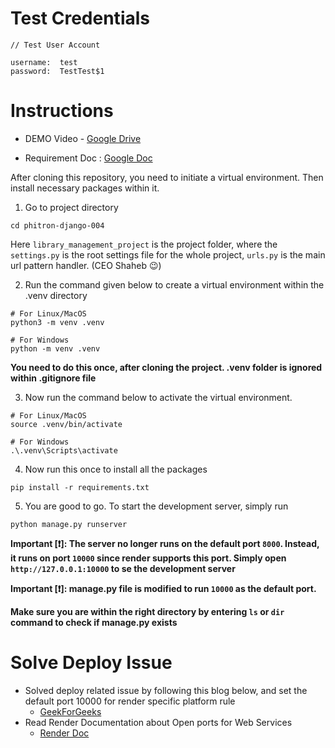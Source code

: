 # Test Credentials

```
// Test User Account

username:  test
password:  TestTest$1

```

# Instructions    

- DEMO Video - [Google Drive](https://drive.google.com/file/d/1f7LIGofwd5p8jTvhb9BVMBtC6MNggrEx/view?usp=sharing)

- Requirement Doc : [Google Doc](https://docs.google.com/document/d/1RzjyOrZkwwin_Ax0873stRanf0hr9XFmvAR-YE-MACM/edit)    

After cloning this repository, you need to initiate a virtual environment. Then install necessary packages within it.

1. Go to project directory
```console
cd phitron-django-004
```
Here `library_management_project` is the project folder, where the `settings.py` is the root settings file for the whole project, `urls.py` is the main url pattern handler. (CEO Shaheb 😉)    


2. Run the command given below to create a virtual environment within the .venv directory
```console
# For Linux/MacOS
python3 -m venv .venv
```

```console
# For Windows
python -m venv .venv
```
**You need to do this once, after cloning the project. .venv folder is ignored within .gitignore file**    


3. Now run the command below to activate the virtual environment.
```console
# For Linux/MacOS
source .venv/bin/activate
```

```console
# For Windows
.\.venv\Scripts\activate
```


4. Now run this once to install all the packages
```console
pip install -r requirements.txt
```


5. You are good to go. To start the development server, simply run
```console
python manage.py runserver
```
**Important [❗]: The server no longer runs on the default port `8000`. Instead, it runs on port `10000` since render supports this port. Simply open `http://127.0.0.1:10000` to se the development server**

**Important [❗]: manage.py file is modified to run `10000` as the default port.**

**Make sure you are within the right directory by entering `ls` or `dir` command to check if manage.py exists**    


# Solve Deploy Issue
- Solved deploy related issue by following this blog below, and set the default port 10000 for render specific platform rule 
    - [GeekForGeeks](https://www.geeksforgeeks.org/change-the-django-default-runserver-port/)
- Read Render Documentation about Open ports for Web Services
    - [Render Doc](https://docs.render.com/web-services?_gl=1%2Addqpg9%2A_gcl_au%2AMTc0NjU2MjE3Ny4xNzI2OTA0NjA3%2A_ga%2AMTI1MzYwNDY3Mi4xNzE5MDM4Mjg0%2A_ga_QK9L9QJC5N%2AMTcyOTg4NDA4NS43LjEuMTcyOTg4NjUyNS41OS4wLjA.#port-binding)
